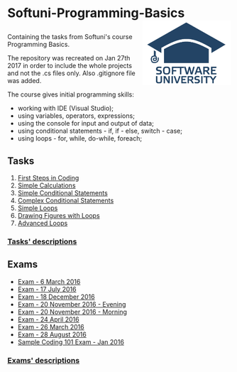 # <p align="left">Softuni-Programming-Basics<a href="https://softuni.bg/"><img src="https://raw.githubusercontent.com/gaydov/Softuni-Programming-Fundamentals/master/Exams/Sample-Exam-II-June-2016/SoftUniAirline/img/softuniLogo.PNG" alt="Softuni logo" width="200" align="right"></a><p>

Containing the tasks from Softuni's course Programming Basics.

The repository was recreated on Jan 27th 2017 in order to include the whole projects and not the .cs files only. Also .gitignore file was added.

The course gives initial programming skills:

- working with IDE (Visual Studio);
- using variables, operators, expressions;
- using the console for input and output of data;
- using conditional statements - if, if - else, switch - case;
- using loops - for, while, do-while, foreach;

## Tasks

1. [First Steps in Coding](https://github.com/gaydov/Softuni-Programming-Basics/tree/master/1FirstStepsInCoding)
2. [Simple Calculations](https://github.com/gaydov/Softuni-Programming-Basics/tree/master/2SimpleCalculations)
3. [Simple Conditional Statements](https://github.com/gaydov/Softuni-Programming-Basics/tree/master/3SimpleConditions)
4. [Complex Conditional Statements](https://github.com/gaydov/Softuni-Programming-Basics/tree/master/4ComplexConditions)
5. [Simple Loops](https://github.com/gaydov/Softuni-Programming-Basics/tree/master/5Loops)
6. [Drawing Figures with Loops](https://github.com/gaydov/Softuni-Programming-Basics/tree/master/6DrawingWithLoops)
7. [Advanced Loops](https://github.com/gaydov/Softuni-Programming-Basics/tree/master/7AdvancedLoops)

### [Tasks' descriptions](https://drive.google.com/open?id=0B0i5AcwcQwXJd0Q2bHhLT2Jza1E)

## Exams

* [Exam - 6 March 2016](https://github.com/gaydov/Softuni-Programming-Basics/tree/master/Exams/Exam-06th-March-2016)
* [Exam - 17 July 2016](https://github.com/gaydov/Softuni-Programming-Basics/tree/master/Exams/Exam-17th-July-2016)
* [Exam - 18 December 2016](https://github.com/gaydov/Softuni-Programming-Basics/tree/master/Exams/Exam-18th-Dec-2016)
* [Exam - 20 November 2016 - Evening](https://github.com/gaydov/Softuni-Programming-Basics/tree/master/Exams/Exam-20th-Nov-2016-Evening)
* [Exam - 20 November 2016 - Morning](https://github.com/gaydov/Softuni-Programming-Basics/tree/master/Exams/Exam-20th-Nov-2016-Morning)
* [Exam - 24 April 2016](https://github.com/gaydov/Softuni-Programming-Basics/tree/master/Exams/Exam-24th-April-2016)
* [Exam - 26 March 2016](https://github.com/gaydov/Softuni-Programming-Basics/tree/master/Exams/Exam-26th-March-2016)
* [Exam - 28 August 2016](https://github.com/gaydov/Softuni-Programming-Basics/tree/master/Exams/Exam-28th-August-2016)
* [Sample Coding 101 Exam - Jan 2016](https://github.com/gaydov/Softuni-Programming-Basics/tree/master/Exams/Sample-Coding-101-Exam-Jan-2016)

### [Exams' descriptions](https://drive.google.com/open?id=0B0i5AcwcQwXJdFZ6b2JqMFhxb0k)